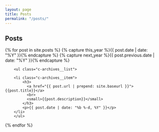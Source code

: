 ```yaml
---
layout: page
title: Posts
permalink: "/posts/"
---
```


<section class="c-archives">
    <h2 class="c-archives__year" id="{{ this_year }}-ref">Posts</h2>
{% for post in site.posts  %}
    {% capture this_year %}{{ post.date | date: "%Y" }}{% endcapture %}
    {% capture next_year %}{{ post.previous.date | date: "%Y" }}{% endcapture %}

    
        
        <ul class="c-archives__list">
    
        <li class="c-archives__item">
            <h3>
              <a href="{{ post.url | prepend: site.baseurl }}">{{post.title}}</a>
              <br>
              <small>{{post.description}}</small>
            </h3>
            <p>{{ post.date | date: "%b %-d, %Y" }}</p>
        </li>
        </ul>
{% endfor %}
</section>
